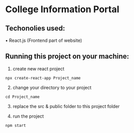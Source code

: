 <h1>College Information Portal</h1>
<h2>Techonolies used: </h2>
• React.js (Frontend part of website)

<h2>Running this project on your machine: </h2>

1. create new react project
```
npx create-react-app Project_name
```
2. change your directory to your project
```
cd Project_name
```
3. replace the src & public folder to this project folder

4. run the project
```
npm start
```

